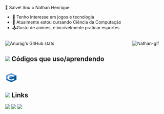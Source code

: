 👋 Salve! Sou o Nathan Henrique

- 👀 Tenho interesse em jogos e tecnologia
- 🌱 Atualmente estou cursando Ciência da Computação
- 🕹️Gosto de animes, e incrivelmente praticar esportes

 ##

![Anurag's GitHub stats](https://github-readme-stats.vercel.app/api?username=nathanhenriquy&show_icons=true&theme=algolia)
<img align="right" height="180em "  alt="Nathan-gif" src="https://o.remove.bg/downloads/a3191940-24b0-4290-8760-607732ce8d10/tumblr_b25632b53f308209e3cdc2703d9c95b7_63620539_1280-removebg-preview.png">

  ## <img height="80" src="https://www.icegif.com/wp-content/uploads/2021/12/icegif-1513.gif"/> Códigos que uso/aprendendo

 <div style="display: inline_block"><br>
    <img align="center"  alt="Na-C" height="30" width="40" src="https://raw.githubusercontent.com/devicons/devicon/master/icons/c/c-original.svg">
  </div>
     
   
 ## <img height="80" src="https://media1.giphy.com/media/v1.Y2lkPTc5MGI3NjExZmM1MDkyMGZkODA4YWRlMzEzMjgxMWZlNjEwNmU3ZmU0YzBiNmJhYSZlcD12MV9pbnRlcm5hbF9naWZzX2dpZklkJmN0PXM/Ttozxmsw3F8XtsQg6q/giphy.gif"/> Links
  
  <div> 
  <a href="https://www.instagram.com/nathanhenriquy/" target="_blank"><img src="https://img.shields.io/badge/-Instagram-%23E4405F?style=for-the-badge&logo=instagram&logoColor=white" target="_blank"></a>
 	<a href="COLAR LINK AQ" target="_blank"><img src="https://img.shields.io/badge/-LinkedIn-%230077B5?style=for-the-badge&logo=linkedin&logoColor=white" target="_blank"></a> 
 	<a href="https://replit.com/@nathanhenriquy" target="_blank"><img src="https://img.shields.io/badge/replit-667881?style=for-the-badge&logo=replit&logoColor=orange" target="_blank"></a> 
 
  
</div>
